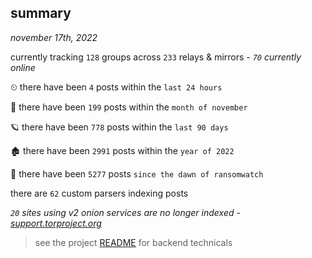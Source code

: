 
## summary
_november 17th, 2022_

currently tracking `128` groups across `233` relays & mirrors - _`70` currently online_

⏲ there have been `4` posts within the `last 24 hours`

🦈 there have been `199` posts within the `month of november`

🪐 there have been `778` posts within the `last 90 days`

🏚 there have been `2991` posts within the `year of 2022`

🦕 there have been `5277` posts `since the dawn of ransomwatch`

there are `62` custom parsers indexing posts

_`20` sites using v2 onion services are no longer indexed - [support.torproject.org](https://support.torproject.org/onionservices/v2-deprecation/)_

> see the project [README](https://github.com/joshhighet/ransomwatch#ransomwatch--) for backend technicals
